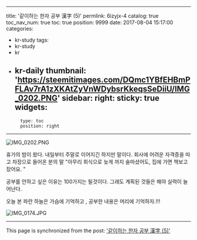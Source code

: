 
---
title: '같이하는 한자 공부 漢字 (5)'
permlink: 6izyjx-4
catalog: true
toc_nav_num: true
toc: true
position: 9999
date: 2017-08-04 15:17:00
categories:
- kr-study
tags:
- kr-study
- kr
- kr-daily
thumbnail: 'https://steemitimages.com/DQmc1YBfEHBmPFLAv7rA1zXKAtZyVnWDybsrKkeqsSeDiiU/IMG_0202.PNG'
sidebar:
    right:
        sticky: true
widgets:
    -
        type: toc
        position: right
---


![IMG_0202.PNG](https://steemitimages.com/DQmc1YBfEHBmPFLAv7rA1zXKAtZyVnWDybsrKkeqsSeDiiU/IMG_0202.PNG)

휴가의 밤이 왔다.  내일부터 주말로 이어지긴 하지만 말이다. 
회사에 어려운 자격증을 따고 차장으로 들어온 분의 말
"아무리 회식으로 늦게 까지 술마셨어도, 집에 가면 책보고 잤어요. " 

공부를 안하고 싶은 이유는 100가지는 될것이다. 그래도 계획된 것들은 해야 실력이 늘어난다. 

오늘 본 파란 하늘은 가슴에 기억하고 , 공부한 내용은 머리에 기억하자.!!!

![IMG_0174.JPG](https://steemitimages.com/DQmT5F4aJzfriFrTTt113yWWJGJG2171BJ93mAuRPG3fEML/IMG_0174.JPG)

- - -

This page is synchronized from the post: ['같이하는 한자 공부 漢字 (5)'](https://steemit.com/@kingbit/6izyjx-4)
